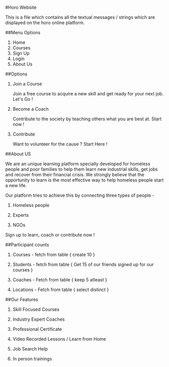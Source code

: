 #Horo Website

This is a file which contains all the textual messages / strings which are displayed on the horo online platform. 

##Menu Options
1. Home
2. Courses
3. Sign Up
4. Login
5. About Us

##Options
1. Join a Course
   
   Join a free course to acquire a new skill and get ready for your next job. Let's Go !
2. Become a Coach

   Contribute to the society by teaching others what you are best at. Start now !
3. Contribute 

   Want to volunteer for the cause ? Start Here !
   
##About US

We are an unique learning platform specially developed for homeless people and poor families 
to help them learn new industrial skills, get jobs and recover from their financial crisis. We strongly believe that the opportunity to 
learn is the most effective way to help homeless people start a new life.

Our platform tries to achieve this by connecting three types of people -

1. Homeless people 

2. Experts 

3. NGOs

Sign up to learn, coach or contribute now ! 

##Participant counts

1. Courses - fetch from table { create 10 }

2. Students - fetch from table { Get 15 of our friends signed up for our courses } 

3. Coaches - Fetch from table { keep 5 atleast }

4. Locations - Fetch from table { select distinct }

##Our Features

1. Skill Focused Courses

2. Industry Expert Coaches

3. Professional Certificate

4. Video Recorded Lessons / Learn from Home

5. Job Search Help

6. In person trainings


